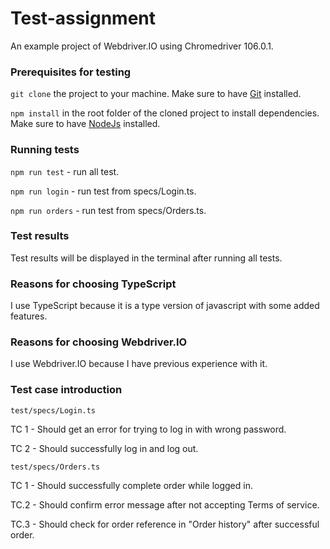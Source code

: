 # Test-assignment
An example project of Webdriver.IO using Chromedriver 106.0.1.

### Prerequisites for testing
```git clone``` the project to your machine.
Make sure to have  [Git](https://git-scm.com) installed.

```npm install``` in the root folder of the cloned project to install dependencies.
Make sure to have [NodeJs](https://nodejs.org/en/) installed.

### Running tests
```npm run test``` - run all test.

```npm run login``` - run test from specs/Login.ts.

```npm run orders``` - run test from specs/Orders.ts.

### Test results
Test results will be displayed in the terminal after running all tests.

### Reasons for choosing TypeScript
I use TypeScript because it is a type version of javascript with some added features.

### Reasons for choosing Webdriver.IO
I use Webdriver.IO because I have previous experience with it.

### Test case introduction
``test/specs/Login.ts``

TC 1 - Should get an error for trying to log in with wrong password.

TC 2 - Should successfully log in and log out.


``test/specs/Orders.ts``

TC 1 - Should successfully complete order while logged in.

TC.2 - Should confirm error message after not accepting Terms of service.

TC.3 - Should check for order reference in "Order history" after successful order.
